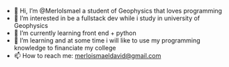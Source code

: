 - 👋 Hi, I’m @MerloIsmael a student of Geophysics that loves programming 
- 👀 I’m interested in be a fullstack dev while i study in university of Geophysics 
- 🌱 I’m currently learning front end + python
- 💞️ I’m learning and at some time i will like to use my programming knowledge to financiate my college
- 📫 How to reach me: merloismaeldavid@gmail.com

<!---
MerloIsmael/MerloIsmael is a ✨ special ✨ repository because its `README.md` (this file) appears on your GitHub profile.
You can click the Preview link to take a look at your changes.
--->
